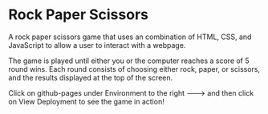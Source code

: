 # Rock Paper Scissors
A rock paper scissors game that uses an combination of HTML, CSS, and JavaScript to allow a user to interact with a webpage.

The game is played until either you or the computer reaches a score of 5 round wins. 
Each round consists of choosing either rock, paper, or scissors, and the results displayed at the top of the screen.

Click on github-pages under Environment to the right ---> and then click on View Deployment to see the game in action!
